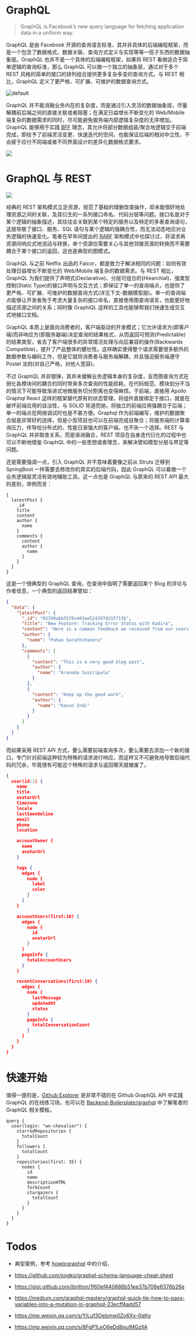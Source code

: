 # GraphQL

> GraphQL is Facebook’s new query language for fetching application data in a uniform way.

GraphQL 是由 Facebook 开源的查询语言标准，其并非具体的后端编程框架，而是一个包含了数据格式、数据关联、查询方式定义与实现等等一揽子东西的数据抽象层。GraphQL 也并不是一个具体的后端编程框架，如果将 REST 看做适合于简单逻辑的查询标准，那么 GraphQL 可以做一个独立的抽象层，通过对于多个 REST 风格的简单的接口的排列组合提供更多复杂多变的查询方式。与 REST 相比，GraphQL 定义了更严格、可扩展、可维护的数据查询方式。

![default](https://user-images.githubusercontent.com/5803001/39741543-ef8d4c50-52cc-11e8-9d16-c3f71329290a.jpg)

GraphQL 并不能消融业务内在的复杂度，而是通过引入灵活的数据抽象层，尽量解耦前后端之间的直接关联或者阻塞；在满足日益增长不断变化的 Web/Mobile 端复杂的数据需求的同时，尽可能避免服务端内部逻辑复杂度的无序增加。GraphQL 能够用于实践 [BFF](https://www.thoughtworks.com/radar/techniques/bff-backend-for-frontends) 理念，其允许将部分数据组装/聚合地逻辑交于前端完成，即给予了前端灵活变更、快速迭代的空间，也能保证后端的相对中立性，不会疲于应付不同端或者不同界面设计的差异化数据格式要求。

![](https://coding.net/u/hoteam/p/Cache/git/raw/master/2017/1/1/fdasfasdfdasfsd.gif)

# GraphQL 与 REST

![](https://coding.net/u/hoteam/p/Cache/git/raw/master/2016/10/2/1-LidfuCRZipAKpVeRqh1Wjg.png)

经典的 REST 架构模式立足资源，规范了基础的增删改查操作，却未能很好地处理资源之间的关联，及其衍生的一系列接口命名、代码分层等问题。接口名是对于某个逻辑的抽象描述，其往往会关联到某个特定的服务以及特定的多表查询语句，这就导致了接口、服务、SQL 语句与某个逻辑的强耦合性，而无法动态地应对业务逻辑的快速变化。笔者在早年间提出的 [RARF](https://parg.co/AvR) 架构模式中也探讨过，将请求再资源间响应式地流动与转换，单个资源仅需要关心与其他邻接资源的转换而不需要耦合于某个接口的返回，这也是典型的图模式。

GraphQL 与之前 Netflix 出品的 Falcor，都是致力于解决相同的问题：如何有效处理日益增长不断变化的 Web/Mobile 端复杂的数据需求。与 REST 相比，GraphQL 为我们提供了声明式(Declarative)、分层可组合的(Hiearchial)、强类型控制(Static Type)的接口声明与交互方式；即保证了单一的查询端点，也提供了更严格、可扩展、可维护的数据查询方式(详见下文-数据模型层)。单一的查询端点能够让开发者免于考虑大量复杂的接口命名，直接使用图查询语言，也能更好地描述资源之间的关系；同时像 GraphiQL 这样的工具也能够帮我们快速生成交互式地接口文档。

GraphQL 本质上是面向消费者的，客户端驱动的开发模式；它允许请求方(即客户端)而非响应方(即服务器端)决定查询的结果格式，从而返回可预测(Predictable)的结果类型，省去了客户端很多的异常情况处理与向后兼容的操作(Backwards Compatible)，提升了产品整体的健壮性。这样确实使得整个请求需要很多额外的数据参数与编码工作，但是它就将消费者与服务端解耦，并且强迫服务端遵守 Postel 法则(对自己严格，对他人宽容)。

不过 GraphQL 并非银弹，其并未缓解业务逻辑本身的复杂度，反而图查询方式在弱化各模块间的耦合的同时带来多次查询的性能损耗，在代码规范、模块划分不当的情况下可能导致渐进式地微服务切分割离也变得麻烦。于前端，直接用 Apollo Graphql React 这样的框架替代原有的状态管理，将组件直接绑定于接口，就是在破坏前端应用的自治性，与 SOLID 背道而驰，将独立的前端应用强耦合于后端；单一的端点在网络调试时也是不甚方便。Graphql 作为前端编写，维护的数据聚合层是非常好的选择，但是小型项目也可以在前端完成自聚合；将服务端的计算查询压力，传导给分布式的，性能日渐强大的客户端，也不失一个选择。REST 与 GraphQL 并非取舍关系，而是渐进融合，REST 项目在自身迭代衍化的过程中也可以不断地借鉴 GraphQL 中的一些思想或者理念，来解决譬如模型分层与界定等问题。

还是需要强调一点，引入 GraphQL 并不意味着要像之前从 Struts 迁移到 SpringBoot 一样需要去修改你的真实的后端代码，因此 GraphQL 可以看做一个业务逻辑层灵活有效地辅助工具。这一点也是 GraphQL 与原来的 REST API 最大的差别，举例而言：

```gql
{
  latestPost {
    _id
    title
    content
    author {
      name
    }
    comments {
      content
      author {
        name
      }
    }
  }
}
```

这是一个很典型的 GraphQL 查询，在查询中指明了需要返回某个 Blog 的评论与作者信息，一个典型的返回结果譬如：

```json
{
  "data": {
    "latestPost": {
      "_id": "03390abb5570ce03ae524397d215713b",
      "title": "New Feature: Tracking Error Status with Kadira",
      "content": "Here is a common feedback we received from our users ...",
      "author": {
        "name": "Pahan Sarathchandra"
      },
      "comments": [
        {
          "content": "This is a very good blog post",
          "author": {
            "name": "Arunoda Susiripala"
          }
        },
        {
          "content": "Keep up the good work",
          "author": {
            "name": "Kasun Indi"
          }
        }
      ]
    }
  }
}
```

而如果采用 REST API 方式，要么需要前端查询多次，要么需要去添加一个新的接口，专门针对前端这种较为特殊的请求进行响应，而这样又不可避免地导致后端代码的冗余，毕竟很有可能这个特殊的请求与返回哪天就被废了。

```json
{
  user(id:1) {
    name
    title
    avatarUrl
    timezone
    locale
    lastSeenOnline
    email
    phone
    location

    accountOwner {
      name
      avatarUrl
    }

    tags {
      edges {
        node {
          label
          color
        }
      }
    }

    accountUsers(first:10) {
      edges {
        node {
          id
          avatarUrl
        }
      }
      pageInfo {
        totalAccountUsers
      }
    }

    recentConversations(first:10) {
      edges {
        node {
          lastMessage
          updatedAt
          status
        }
        pageInfo {
          totalConversationCount
        }
      }
    }
  }
}
```

# 快速开始

值得一提的是，[Github Explorer](https://developer.github.com/v4/explorer/) 是非常不错的在 Github GraphQL API 中实践 GraphQL 的在线练习场，也可以在 [Backend-Boilerplate/graphql](https://github.com/wx-chevalier/Backend-Boilerplate/blob/master/node/graphql) 中了解笔者的 GraphQL 相关模板。

```gql
query {
  user(login: "wx-chevalier") {
    starredRepositories {
      totalCount
    }
    followers {
      totalCount
    }
    repositories(first: 35) {
      nodes {
        id
        name
        descriptionHTML
        forkCount
        stargazers {
          totalCount
        }
      }
    }
  }
}
```

# Todos

- 典型案例，参考 [howtographql](https://www.howtographql.com/basics/3-big-picture/) 中的介绍，

- https://github.com/sogko/graphql-schema-language-cheat-sheet

- https://gist.github.com/jbritton/1f60ef440686b51ee37b708e6376b26e

- https://medium.com/graphql-mastery/graphql-quick-tip-how-to-pass-variables-into-a-mutation-in-graphiql-23ecff4add57

- https://mp.weixin.qq.com/s/YjLuf3Oebmw0Zo6Xx-0qKg

- https://mp.weixin.qq.com/s/8FgP1LeO6eDd8xuIMGzIIA
